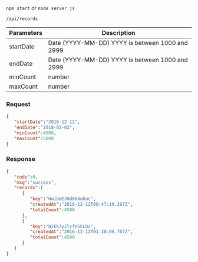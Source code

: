 `npm start` or `node server.js`

`/api/records`

| Parameters | Description |
| ------ | ----------- |
| startDate   | Date (YYYY-MM-DD) YYYY is between 1000 and 2999 |
| endDate | Date (YYYY-MM-DD) YYYY is between 1000 and 2999 |
| minCount    | number |
| maxCount    | number |

### Request
```json
{
   "startDate":"2016-12-12",
   "endDate":"2018-02-02",
   "minCount":4500,
   "maxCount":5000
}
```

### Response

```json
{
   "code":0,
   "msg":"success",
   "records":[
      {
         "key":"HwibmEJ8d864whuc",
         "createdAt":"2016-12-12T00:47:19.297Z",
         "totalCount":4500
      },
      {
         "key":"NJEk7yJlcfeSELDx",
         "createdAt":"2016-12-12T01:30:06.767Z",
         "totalCount":4500
      }
   ]
}
```
